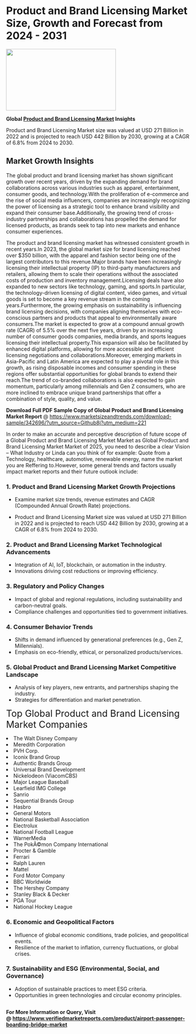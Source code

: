 <H1>Product and Brand Licensing Market Size, Growth and Forecast from 2024 - 2031</H1><img class="aligncenter size-medium wp-image-584254" src="https://thirdeyenews.in/wp-content/uploads/2024/09/Global-Market-Research-300x168.jpeg" alt="" width="300" height="168" /><p><strong>Global&nbsp;<a href="https://www.marketsizeandtrends.com/download-sample/342696/?utm_source=Github8j?utm_medium=221">Product and Brand Licensing Market</a> Insights</strong></p><p>Product and Brand Licensing Market size was valued at USD 271 Billion in 2022 and is projected to reach USD 442 Billion by 2030, growing at a CAGR of 6.8% from 2024 to 2030.</p><p><h2>Market Growth Insights</h2> <p>The global product and brand licensing market has shown significant growth over recent years, driven by the expanding demand for brand collaborations across various industries such as apparel, entertainment, consumer goods, and technology.With the proliferation of e-commerce and the rise of social media influencers, companies are increasingly recognizing the power of licensing as a strategic tool to enhance brand visibility and expand their consumer base.Additionally, the growing trend of cross-industry partnerships and collaborations has propelled the demand for licensed products, as brands seek to tap into new markets and enhance consumer experiences.</p> <p>The product and brand licensing market has witnessed consistent growth in recent years.In 2023, the global market size for brand licensing reached over $350 billion, with the apparel and fashion sector being one of the largest contributors to this revenue.Major brands have been increasingly licensing their intellectual property (IP) to third-party manufacturers and retailers, allowing them to scale their operations without the associated costs of production and inventory management.Licensing deals have also expanded to new sectors like technology, gaming, and sports.In particular, the technology-driven licensing of digital content, video games, and virtual goods is set to become a key revenue stream in the coming years.Furthermore, the growing emphasis on sustainability is influencing brand licensing decisions, with companies aligning themselves with eco-conscious partners and products that appeal to environmentally aware consumers.The market is expected to grow at a compound annual growth rate (CAGR) of 5.5% over the next five years, driven by an increasing number of consumer goods companies, media brands, and sports leagues licensing their intellectual property.This expansion will also be facilitated by enhanced digital platforms, allowing for more accessible and efficient licensing negotiations and collaborations.Moreover, emerging markets in Asia-Pacific and Latin America are expected to play a pivotal role in this growth, as rising disposable incomes and consumer spending in these regions offer substantial opportunities for global brands to extend their reach.The trend of co-branded collaborations is also expected to gain momentum, particularly among millennials and Gen Z consumers, who are more inclined to embrace unique brand partnerships that offer a combination of style, quality, and value.</p> <p><span class=""><strong>Download Full PDF Sample Copy of Global Product and Brand Licensing Market Report</strong> @ <a href="https://www.marketsizeandtrends.com/download-sample/342696/?utm_source=Github8j?utm_medium=221" target="_blank">https://www.marketsizeandtrends.com/download-sample/342696/?utm_source=Github8j?utm_medium=221</a></span></p><p>In order to make an accurate and perceptive description of future scope of a Global&nbsp;Product and Brand Licensing Market Market as Global&nbsp;Product and Brand Licensing Market Market of 2025, you need to describe a clear Vision &ndash; What Industry or Linda can you think of for example: Quote from a Technology, healthcare, automotive, renewable energy, name the market you are Reffering to.However, some general trends and factors usually impact market reports and their future outlook include:</p><h3>1.&nbsp;<strong>Product and Brand Licensing Market Growth Projections</strong></h3><ul><li>Examine market size trends, revenue estimates and CAGR (Compounded Annual Growth Rate) projections.</li><li><p>Product and Brand Licensing Market size was valued at USD 271 Billion in 2022 and is projected to reach USD 442 Billion by 2030, growing at a CAGR of 6.8% from 2024 to 2030.</p></li></ul><h3>2.&nbsp;<strong>Product and Brand Licensing Market Technological Advancements</strong></h3><ul><li>Integration of AI, IoT, blockchain, or automation in the industry.</li><li>Innovations driving cost reductions or improving efficiency.</li></ul><h3>3.&nbsp;<strong>Regulatory and Policy Changes</strong></h3><ul><li>Impact of global and regional regulations, including sustainability and carbon-neutral goals.</li><li>Compliance challenges and opportunities tied to government initiatives.</li></ul><h3>4.&nbsp;<strong>Consumer Behavior Trends</strong></h3><ul><li>Shifts in demand influenced by generational preferences (e.g., Gen Z, Millennials).</li><li>Emphasis on eco-friendly, ethical, or personalized products/services.</li></ul><h3>5.&nbsp;<strong>Global Product and Brand Licensing Market Competitive Landscape</strong></h3><ul><li>Analysis of key players, new entrants, and partnerships shaping the industry.</li><li>Strategies for differentiation and market penetration.</li></ul><p data-pm-slice="1 1 []"><span style="color: inherit; font-family: inherit; font-size: 25px;">Top Global Product and Brand Licensing Market Companies</span></p><div class="" data-test-id=""><p><li>The Walt Disney Company</li><li> Meredith Corporation</li><li> PVH Corp.</li><li> Iconix Brand Group</li><li> Authentic Brands Group</li><li> Universal Brand Development</li><li> Nickelodeon (ViacomCBS)</li><li> Major League Baseball</li><li> Learfield IMG College</li><li> Sanrio</li><li> Sequential Brands Group</li><li> Hasbro</li><li> General Motors</li><li> National Basketball Association</li><li> Electrolux</li><li> National Football League</li><li> WarnerMedia</li><li> The PokÃ©mon Company International</li><li> Procter & Gamble</li><li> Ferrari</li><li> Ralph Lauren</li><li> Mattel</li><li> Ford Motor Company</li><li> BBC Worldwide</li><li> The Hershey Company</li><li> Stanley Black & Decker</li><li> PGA Tour</li><li> National Hockey League</li></p></div><h3>6.&nbsp;<strong>Economic and Geopolitical Factors</strong></h3><ul><li>Influence of global economic conditions, trade policies, and geopolitical events.</li><li>Resilience of the market to inflation, currency fluctuations, or global crises.</li></ul><h3>7.&nbsp;<strong>Sustainability and ESG (Environmental, Social, and Governance)</strong></h3><ul><li>Adoption of sustainable practices to meet ESG criteria.</li><li>Opportunities in green technologies and circular economy principles.</li></ul><h2><strong style="font-size: 14px;">For More Information or Query, Visit @&nbsp;</strong><a style="background-color: #ffffff; font-size: 14px;" href="https://www.marketsizeandtrends.com/report/product-and-brand-licensing-market/" target="_blank">https://www.verifiedmarketreports.com/product/airport-passenger-boarding-bridge-market</a></h2>